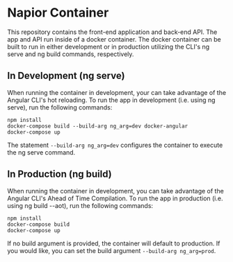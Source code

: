 # Napior Container

This repository contains the front-end application and back-end API. The app and API run inside of a docker container. The docker container can be built to run in either development or in production utilizing the CLI's ng serve and ng build commands, respectively.

## In Development (ng serve)

When running the container in development, your can take advantage of the Angular CLI's hot reloading. To run the app in development (i.e. using ng serve), run the following commands:

    npm install
    docker-compose build --build-arg ng_arg=dev docker-angular
    docker-compose up
    
The statement `--build-arg ng_arg=dev` configures the container to execute the ng serve command. 

## In Production (ng build)

When running the container in development, you can take advantage of the Angular CLI's Ahead of Time Compilation. To run the app in production (i.e. using ng build --aot), run the following commands:

    npm install
    docker-compose build
    docker-compose up
    
If no build argument is provided, the container will default to production. If you would like, you can set the build argument `--build-arg ng_arg=prod`.


